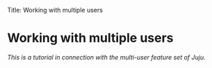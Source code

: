 Title: Working with multiple users

# Working with multiple users

*This is a tutorial in connection with the multi-user feature set of Juju.*


<!-- LINKS -->


